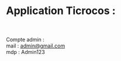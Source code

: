 <strong><h1>Application Ticrocos :</h1></strong> <br>    
Compte admin : <br>
mail : admin@gmail.com <br>
mdp : Admin123